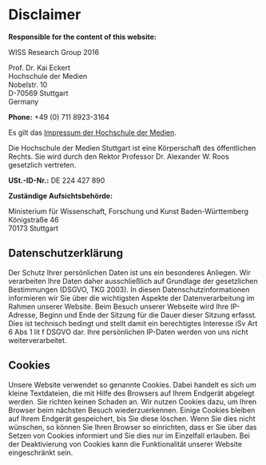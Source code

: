 # Disclaimer

**Responsible for the content of this website:**



WISS Research Group 2016

Prof. Dr. Kai Eckert  
Hochschule der Medien  
Nobelstr. 10  
D-70569 Stuttgart  
Germany



**Phone:** +49 (0) 711 8923-3164

Es gilt das [Impressum der Hochschule der Medien](https://www.hdm-stuttgart.de/impressum).

Die Hochschule der Medien Stuttgart ist eine Körperschaft des öffentlichen Rechts. Sie wird durch den Rektor Professor Dr. Alexander W. Roos gesetzlich vertreten.

**USt.-ID-Nr.:** DE 224 427 890

**Zuständige Aufsichtsbehörde:**

Ministerium für Wissenschaft, Forschung und Kunst Baden-Württemberg  
Königstraße 46  
70173 Stuttgart


## Datenschutzerklärung

Der Schutz Ihrer persönlichen Daten ist uns ein besonderes Anliegen. Wir verarbeiten Ihre Daten daher ausschließlich auf Grundlage der gesetzlichen Bestimmungen (DSGVO, TKG 2003). In diesen Datenschutzinformationen informieren wir Sie über die wichtigsten Aspekte der Datenverarbeitung im Rahmen unserer Website. Beim Besuch unserer Webseite wird Ihre IP-Adresse, Beginn und Ende der Sitzung für die Dauer dieser Sitzung erfasst. Dies ist technisch bedingt und stellt damit ein berechtigtes Interesse iSv Art 6 Abs 1 lit f DSGVO dar. Ihre persönlichen IP-Daten werden von uns nicht weiterverarbeitet.

## Cookies

Unsere Website verwendet so genannte Cookies. Dabei handelt es sich um kleine Textdateien, die mit Hilfe des Browsers auf Ihrem Endgerät abgelegt werden. Sie richten keinen Schaden an. Wir nutzen Cookies dazu, um Ihren Browser beim nächsten Besuch wiederzuerkennen. Einige Cookies bleiben auf Ihrem Endgerät gespeichert, bis Sie diese löschen. Wenn Sie dies nicht wünschen, so können Sie Ihren Browser so einrichten, dass er Sie über das Setzen von Cookies informiert und Sie dies nur im Einzelfall erlauben. Bei der Deaktivierung von Cookies kann die Funktionalität unserer Website eingeschränkt sein.
